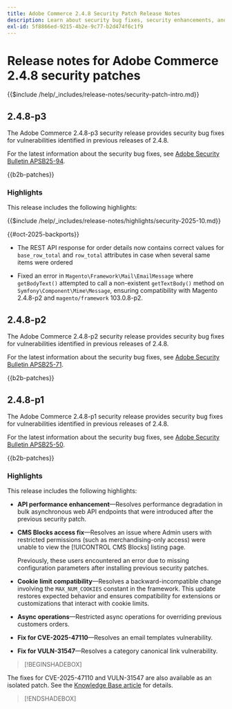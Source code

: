 ```yaml
---
title: Adobe Commerce 2.4.8 Security Patch Release Notes
description: Learn about security bug fixes, security enhancements, and other security related updates included in the security patch releases for Adobe Commerce version 2.4.7.
exl-id: 5f8866ed-9215-4b2e-9c77-b2d474f6c1f9
---
```

# Release notes for Adobe Commerce 2.4.8 security patches

{{$include /help/_includes/release-notes/security-patch-intro.md}}

## 2.4.8-p3

The Adobe Commerce 2.4.8-p3 security release provides security bug fixes for vulnerabilities identified in previous releases of 2.4.8.

For the latest information about the security bug fixes, see [Adobe Security Bulletin APSB25-94](https://helpx.adobe.com/security/products/magento/apsb25-94.html).

{{b2b-patches}}

### Highlights

This release includes the following highlights:

{{$include /help/_includes/release-notes/highlights/security-2025-10.md}}

{{#oct-2025-backports}}

* The REST API response for order details now contains correct values for `base_row_total` and `row_total` attributes in case when several same items were ordered<!--ACP2E-3874-->

* Fixed an error in `Magento\Framework\Mail\EmailMessage` where `getBodyText()` attempted to call a non-existent `getTextBody()` method on `Symfony\Component\Mime\Message`, ensuring compatibility with Magento 2.4.8-p2 and `magento/framework` 103.0.8-p2.


## 2.4.8-p2

The Adobe Commerce 2.4.8-p2 security release provides security bug fixes for vulnerabilities identified in previous releases of 2.4.8.

For the latest information about the security bug fixes, see [Adobe Security Bulletin APSB25-71](https://helpx.adobe.com/security/products/magento/apsb25-71.html).

{{b2b-patches}}

## 2.4.8-p1

The Adobe Commerce 2.4.8-p1 security release provides security bug fixes for vulnerabilities identified in previous releases of 2.4.8.

For the latest information about the security bug fixes, see [Adobe Security Bulletin APSB25-50](https://helpx.adobe.com/security/products/magento/apsb25-50.html).

{{b2b-patches}}

### Highlights

This release includes the following highlights:

* **API performance enhancement**—Resolves performance degradation in bulk asynchronous web API endpoints that were introduced after the previous security patch.<!-- AC-14078 -->

* **CMS Blocks access fix**—Resolves an issue where Admin users with restricted permissions (such as merchandising-only access) were unable to view the [!UICONTROL CMS Blocks] listing page. 

  Previously, these users encountered an error due to missing configuration parameters after installing previous security patches.<!-- AC-14087 -->

* **Cookie limit compatibility**—Resolves a backward-incompatible change involving the `MAX_NUM_COOKIES` constant in the framework. This update restores expected behavior and ensures compatibility for extensions or customizations that interact with cookie limits.<!-- AC-14475 -->

* **Async operations**—Restricted async operations for overriding previous customers orders.<!-- AC-13917 -->

* **Fix for CVE-2025-47110**—Resolves an email templates vulnerability.<!-- AC-14695 -->

* **Fix for VULN-31547**—Resolves a category canonical link vulnerability.<!-- AC-14713 -->

>[!BEGINSHADEBOX]

The fixes for CVE-2025-47110 and VULN-31547 are also available as an isolated patch. See the [Knowledge Base article](https://experienceleague.adobe.com/en/docs/commerce-knowledge-base/kb/troubleshooting/known-issues-patches-attached/security-update-available-for-adobe-commerce-apsb25-50) for details.

>[!ENDSHADEBOX]

<!-- Last updated from includes: 2025-10-06 13:12:34 -->
